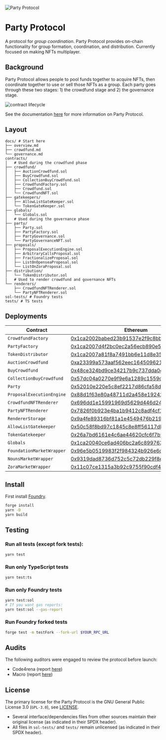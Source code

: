 ![Party Protocol](.github/assets/banner.png)

# Party Protocol

A protocol for _group coordination_. Party Protocol provides on-chain functionality for group formation, coordination, and distribution. Currently focused on making NFTs multiplayer.

## Background

Party Protocol allows people to pool funds together to acquire NFTs, then coordinate together to use or sell those NFTs as a group. Each party goes through these two stages: 1) the crowdfund stage and 2) the governance stage.

![contract lifecycle](./.github/assets/contract-lifecycle.png)

See the documentation [here](./docs/) for more information on Party Protocol.

## Layout

```
docs/ # Start here
├── overview.md
├── crowdfund.md
└── governance.md
contracts/
│   # Used during the crowdfund phase
├── crowdfund/
│   ├── AuctionCrowdfund.sol
│   ├── BuyCrowdfund.sol
│   ├── CollectionBuyCrowdfund.sol
│   ├── CrowdfundFactory.sol
│   ├── Crowdfund.sol
│   └── CrowdfundNFT.sol
├── gatekeepers/
│   ├── AllowListGateKeeper.sol
│   └── TokenGateKeeper.sol
├── globals/
│   └── Globals.sol
│   # Used during the governance phase
├── party/
│   ├── Party.sol
│   ├── PartyFactory.sol
│   ├── PartyGovernance.sol
│   └── PartyGovernanceNFT.sol
├── proposals/
│   ├── ProposalExecutionEngine.sol
│   ├── ArbitraryCallsProposal.sol
│   ├── FractionalizeProposal.sol
│   ├── ListOnOpenseaProposal.sol
│   └── ListOnZoraProposal.sol
├── distribution/
│   └── TokenDistributor.sol
|   # Used to render crowdfund and governance NFTs
└── renderers/
    ├── CrowdfundNFTRenderer.sol
    └── PartyNFTRenderer.sol
sol-tests/ # Foundry tests
tests/ # TS tests
```

## Deployments

| Contract                  | Ethereum                                                                                                              | Goerli                                                                                                                       |
| ------------------------- | --------------------------------------------------------------------------------------------------------------------- | ---------------------------------------------------------------------------------------------------------------------------- |
| `CrowdfundFactory`        | [0x1ca2002babed23b91537e2f9c8bb61b97798c806](https://etherscan.io/address/0x1ca2002babed23b91537e2f9c8bb61b97798c806) | [0xe84a62494aaaa4090a561dec1561cb10a93a93ab](https://goerli.etherscan.io/address/0xe84a62494aaaa4090a561dec1561cb10a93a93ab) |
| `PartyFactory`            | [0x1ca2007d4f2bc0ec2a56ecb890e56e05f36182df](https://etherscan.io/address/0x1ca2007d4f2bc0ec2a56ecb890e56e05f36182df) | [0xd1bc5eed9a90911caa76a8ea1f11c4ea012976fc](https://goerli.etherscan.io/address/0xd1bc5eed9a90911caa76a8ea1f11c4ea012976fc) |
| `TokenDistributor`        | [0x1ca2007a81f8a7491bb6e11d8e357fd810896454](https://etherscan.io/address/0x1ca2007a81f8a7491bb6e11d8e357fd810896454) | [0xe6f58b31344404e3479d81fb8f9dd592feb37965](https://goerli.etherscan.io/address/0xe6f58b31344404e3479d81fb8f9dd592feb37965) |
| `AuctionCrowdfund`        | [0xa23399a573aaf562eec1645096218fecfdc22759](https://etherscan.io/address/0xa23399a573aaf562eec1645096218fecfdc22759) | [0xe0a0fcc467196fda0a6cbdbba73505aed1e31b31](https://goerli.etherscan.io/address/0xe0a0fcc467196fda0a6cbdbba73505aed1e31b31) |
| `BuyCrowdfund`            | [0x48ce324bd9ce34217b9c737dda0cec2f28a0626e](https://etherscan.io/address/0x48ce324bd9ce34217b9c737dda0cec2f28a0626e) | [0x1471fe2985810525f29412dc555c5a911403d144](https://goerli.etherscan.io/address/0x1471fe2985810525f29412dc555c5a911403d144) |
| `CollectionBuyCrowdfund`  | [0x57dc04a0270e9f9e6a1289c1559c84098ba0fa9c](https://etherscan.io/address/0x57dc04a0270e9f9e6a1289c1559c84098ba0fa9c) | [0x0d5a70d1a340c737b74162a60ffca0f94a4c9699](https://goerli.etherscan.io/address/0x0d5a70d1a340c737b74162a60ffca0f94a4c9699) |
| `Party`                   | [0x52010e220e5c8ef2217d86cfa58da51da39e8ec4](https://etherscan.io/address/0x52010e220e5c8ef2217d86cfa58da51da39e8ec4) | [0xa3b4a7110b48fdff1970d787d1cdcb9679176464](https://goerli.etherscan.io/address/0xa3b4a7110b48fdff1970d787d1cdcb9679176464) |
| `ProposalExecutionEngine` | [0x88d1f63e80a48711d2a458e1924224435c10beed](https://etherscan.io/address/0x88d1f63e80a48711d2a458e1924224435c10beed) | [0xd36689563949ddf6ff01d89b514f6bfc2b443dde](https://goerli.etherscan.io/address/0xd36689563949ddf6ff01d89b514f6bfc2b443dde) |
| `CrowdfundNFTRenderer`    | [0x696dd1e15991969d5629d446d24dc2df9830e419](https://etherscan.io/address/0x696dd1e15991969d5629d446d24dc2df9830e419) | [0xe99446935bc7ef76f68cb0250f0e3e1c72371fb4](https://goerli.etherscan.io/address/0xe99446935bc7ef76f68cb0250f0e3e1c72371fb4) |
| `PartyNFTRenderer`        | [0x7826f0b923e4ba1b9412c8adf4cf19c87146d2d3](https://etherscan.io/address/0x7826f0b923e4ba1b9412c8adf4cf19c87146d2d3) | [0xeef9cd7a71d31054f794545308cf0503708b2980](https://goerli.etherscan.io/address/0xeef9cd7a71d31054f794545308cf0503708b2980) |
| `RendererStorage`         | [0x9a4fe89316bf81a1e4549476b219c456703c3f62](https://etherscan.io/address/0x9a4fe89316bf81a1e4549476b219c456703c3f62) | [0x35c3bd81f7b3e2ddce70f2b9f2ca94ac9992ee23](https://goerli.etherscan.io/address/0x35c3bd81f7b3e2ddce70f2b9f2ca94ac9992ee23) |
| `AllowListGatekeeper`     | [0x50c58f8bd97c1845c8e8ff56117dbce8a5b009b2](https://etherscan.io/address/0x50c58f8bd97c1845c8e8ff56117dbce8a5b009b2) | [0xadcec7b4db7969dff00b9e5304be8e0d1261d6b4](https://goerli.etherscan.io/address/0xadcec7b4db7969dff00b9e5304be8e0d1261d6b4) |
| `TokenGatekeeper`         | [0x26a7bd6161e4c6ae44620cfc6f7b9c3daf83ad0b](https://etherscan.io/address/0x26a7bd6161e4c6ae44620cfc6f7b9c3daf83ad0b) | [0xa6fbce9898a34a1e6db5dab699b20b6bfefda8c3](https://goerli.etherscan.io/address/0xa6fbce9898a34a1e6db5dab699b20b6bfefda8c3) |
| `Globals`                 | [0x1ca20040ce6ad406bc2a6c89976388829e7fbade](https://etherscan.io/address/0x1ca20040ce6ad406bc2a6c89976388829e7fbade) | [0x753e22d4e112a4d8b07df9c4c578b116e3b48792](https://goerli.etherscan.io/address/0x753e22d4e112a4d8b07df9c4c578b116e3b48792) |
| `FoundationMarketWrapper` | [0x96e5b0519983f2f984324b926e6d28c3a4eb92a1](https://etherscan.io/address/0x96e5b0519983f2f984324b926e6d28c3a4eb92a1) | [0xc1bb865106e3c86b1804ffaac7795f82c93c8cef](https://goerli.etherscan.io/address/0xc1bb865106e3c86b1804ffaac7795f82c93c8cef) |
| `NounsMarketWrapper`      | [0x9319dad8736d752c5c72db229f8e1b280dc80ab1](https://etherscan.io/address/0x9319dad8736d752c5c72db229f8e1b280dc80ab1) | [0x8633b1f69da83067ab1ec85a3411de354fbf96cd](https://goerli.etherscan.io/address/0x8633b1f69da83067ab1ec85a3411de354fbf96cd) |
| `ZoraMarketWrapper`       | [0x11c07ce1315a3b92c9755f90cdf40b04b88c5731](https://etherscan.io/address/0x11c07ce1315a3b92c9755f90cdf40b04b88c5731) | [0x969ee9ea5cebc042b689bff8e5497f96808353ae](https://goerli.etherscan.io/address/0x969ee9ea5cebc042b689bff8e5497f96808353ae) |

## Install

First install [Foundry](https://book.getfoundry.sh/getting-started/installation.html).

```bash
forge install
yarn -D
yarn build
```

## Testing

### Run all tests (except fork tests):

```bash
yarn test
```

### Run only TypeScript tests

```bash
yarn test:ts
```

### Run only Foundry tests

```bash
yarn test:sol
# If you want gas reports:
yarn test:sol --gas-report
```

### Run Foundry forked tests

```bash
forge test -m testFork --fork-url $YOUR_RPC_URL
```

## Audits

The following auditors were engaged to review the protocol before launch:

- Code4rena (report [here](./audits/partydao-c4-report.md))
- Macro (report [here](./audits/Party-Protocol-Macro-Audit.pdf))

## License

The primary license for the Party Protocol is the GNU General Public License 3.0 (`GPL-3.0`), see [LICENSE](./LICENSE).

- Several interface/dependencies files from other sources maintain their original license (as indicated in their SPDX header).
- All files in `sol-tests/` and `tests/` remain unlicensed (as indicated in their SPDX header).
